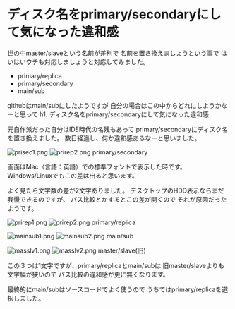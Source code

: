 # ディスク名をprimary/secondaryにして気になった違和感

世の中master/slaveという名前が差別で
名前を置き換えましょうという事で
はいはいウチも対応しましょうと対応してみました。

* primary/replica
* primary/secondary
* main/sub

githubはmain/subにしたようですが
自分の場合はこの中からどれにしようかなーと思って
h1. ディスク名をprimary/secondaryにして気になった違和感

元自作派だった自分はIDE時代の名残もあって
primary/secondaryにディスク名を置き換えました。
数日経過し、何か違和感あるなーと思いました。

![prisec1.png](https://qiita-image-store.s3.ap-northeast-1.amazonaws.com/0/275150/35dc19f7-cdf6-d8bb-e5e7-f10dbbcb5081.png)
![prirep2.png](https://qiita-image-store.s3.ap-northeast-1.amazonaws.com/0/275150/794c428f-3a51-5c0b-0187-93cec0b5956b.png)
primary/secondary

画面はMac（言語：英語）での標準フォントで表示した時です。
Windows/Linuxでもこの差は出ると思います。

よく見たら文字数の差が2文字ありました。
デスクトップのHDD表示ならまだ我慢できるのですが、
パス比較とかするとこの差が開くので
それが原因だったようです。

![prirep1.png](https://qiita-image-store.s3.ap-northeast-1.amazonaws.com/0/275150/2da4d403-e73a-32cb-ad7a-1e5e2eb20740.png)
![prirep2.png](https://qiita-image-store.s3.ap-northeast-1.amazonaws.com/0/275150/6e462901-6d98-56a6-f1f5-ce40ce737cff.png)
primary/replica

![mainsub1.png](https://qiita-image-store.s3.ap-northeast-1.amazonaws.com/0/275150/40f3a7b6-d1d8-472c-e399-c1279a64c719.png)
![mainsub2.png](https://qiita-image-store.s3.ap-northeast-1.amazonaws.com/0/275150/370c3b32-04c4-f92c-e020-3ca46761ecc8.png)
main/sub

![masslv1.png](https://qiita-image-store.s3.ap-northeast-1.amazonaws.com/0/275150/aa5a3848-c015-8f52-a86e-ef0ad0c2ac65.png)
![masslv2.png](https://qiita-image-store.s3.ap-northeast-1.amazonaws.com/0/275150/b8aa3e0b-3642-2c52-af40-619f92291c97.png)
master/slave(旧)

この３つは1文字ですが、primary/replicaとmain/subは
旧master/slaveよりも文字幅が狭いので
パス比較の違和感が更に無くなります。

最終的にmain/subはソースコードでよく使うので
うちではprimary/replicaを選択しました。
